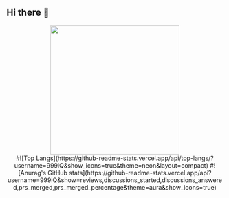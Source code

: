 ## Hi there 👋
<div id="header" align="center">
  <img src="https://i.gifer.com/Hyxx.gif" width="300"/>
</div>

<div class="md" markdown="1" align="center">
#![Top Langs](https://github-readme-stats.vercel.app/api/top-langs/?username=999iQ&show_icons=true&theme=neon&layout=compact)
#![Anurag's GitHub stats](https://github-readme-stats.vercel.app/api?username=999iQ&show=reviews,discussions_started,discussions_answered,prs_merged,prs_merged_percentage&theme=aura&show_icons=true)
</div>

<!--
**999iQ/999iQ** is a ✨ _special_ ✨ repository because its `README.md` (this file) appears on your GitHub profile.

Here are some ideas to get you started:

- 🔭 I’m currently working on ...
- 🌱 I’m currently learning ...
- 👯 I’m looking to collaborate on ...
- 🤔 I’m looking for help with ...
- 💬 Ask me about ...
- 📫 How to reach me: ...
- 😄 Pronouns: ...
- ⚡ Fun fact: ...
-->
